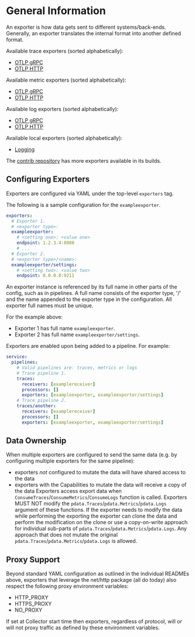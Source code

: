 # General Information

An exporter is how data gets sent to different systems/back-ends. Generally, an
exporter translates the internal format into another defined format.

Available trace exporters (sorted alphabetically):

- [OTLP gRPC](otlpexporter/README.md)
- [OTLP HTTP](otlphttpexporter/README.md)

Available metric exporters (sorted alphabetically):

- [OTLP gRPC](otlpexporter/README.md)
- [OTLP HTTP](otlphttpexporter/README.md)

Available log exporters (sorted alphabetically):

- [OTLP gRPC](otlpexporter/README.md)
- [OTLP HTTP](otlphttpexporter/README.md)

Available local exporters (sorted alphabetically):

- [Logging](loggingexporter/README.md)

The [contrib
repository](https://github.com/open-telemetry/opentelemetry-collector-contrib)
has more exporters available in its builds.

## Configuring Exporters

Exporters are configured via YAML under the top-level `exporters` tag.

The following is a sample configuration for the `exampleexporter`.

```yaml
exporters:
  # Exporter 1.
  # <exporter type>:
  exampleexporter:
    # <setting one>: <value one>
    endpoint: 1.2.3.4:8080
    # ...
  # Exporter 2.
  # <exporter type>/<name>:
  exampleexporter/settings:
    # <setting two>: <value two>
    endpoint: 0.0.0.0:9211
```

An exporter instance is referenced by its full name in other parts of the config,
such as in pipelines. A full name consists of the exporter type, '/' and the
name appended to the exporter type in the configuration. All exporter full names
must be unique.

For the example above:

- Exporter 1 has full name `exampleexporter`.
- Exporter 2 has full name `exampleexporter/settings`.

Exporters are enabled upon being added to a pipeline. For example:

```yaml
service:
  pipelines:
    # Valid pipelines are: traces, metrics or logs
    # Trace pipeline 1.
    traces:
      receivers: [examplereceiver]
      processors: []
      exporters: [exampleexporter, exampleexporter/settings]
    # Trace pipeline 2.
    traces/another:
      receivers: [examplereceiver]
      processors: []
      exporters: [exampleexporter, exampleexporter/settings]
```

## Data Ownership

When multiple exporters are configured to send the same data (e.g. by configuring multiple
exporters for the same pipeline):
* exporters *not* configured to mutate the data will have shared access to the data
* exporters with the Capabilities to mutate the data will receive a copy of the data
Exporters access export data when `ConsumeTraces`/`ConsumeMetrics`/`ConsumeLogs`
function is called. Exporters MUST NOT modify the `pdata.Traces`/`pdata.Metrics`/`pdata.Logs` argument of
these functions. If the exporter needs to modify the data while performing the exporting
the exporter can clone the data and perform the modification on the clone or use a
copy-on-write approach for individual sub-parts of `pdata.Traces`/`pdata.Metrics`/`pdata.Logs`.
Any approach that does not mutate the original `pdata.Traces`/`pdata.Metrics`/`pdata.Logs` is allowed.

## Proxy Support

Beyond standard YAML configuration as outlined in the individual READMEs above,
exporters that leverage the net/http package (all do today) also respect the
following proxy environment variables:

- HTTP_PROXY
- HTTPS_PROXY
- NO_PROXY

If set at Collector start time then exporters, regardless of protocol,
will or will not proxy traffic as defined by these environment variables.
